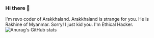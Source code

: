 ### Hi there 👋

I'm revo coder of Arakkhaland. Arakkhaland is strange for you. He is Rakhine of Myanmar.
Sorry! I just kid you. I'm Ethical Hacker.
![Anurag's GitHub stats](https://github-readme-stats.vercel.app/api?username=revocoder0&hide=contribs,prs)
